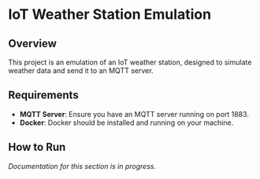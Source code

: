 # IoT Weather Station Emulation

## Overview
This project is an emulation of an IoT weather station, designed to simulate weather data and send it to an MQTT server.

## Requirements
- **MQTT Server**: Ensure you have an MQTT server running on port 1883.
- **Docker**: Docker should be installed and running on your machine.

## How to Run
*Documentation for this section is in progress.*
